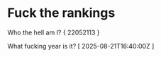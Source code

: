 # Fuck the rankings

Who the hell am I?
{ 22052113 }

What fucking year is it?
[ 2025-08-21T16:40:00Z ]
